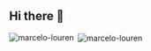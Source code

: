 ## Hi there 👋

<!--
**Marcelo-Louren/Marcelo-Louren** is a ✨ _special_ ✨ repository because its `README.md` (this file) appears on your GitHub profile.

Here are some ideas to get you started:

- 🔭 I’m currently working on ...
- 🌱 I’m currently learning ...
- 👯 I’m looking to collaborate on ...
- 🤔 I’m looking for help with ...
- 💬 Ask me about ...
- 📫 How to reach me: ...
- 😄 Pronouns: ...
- ⚡ Fun fact: ...
-->


<p><img align="left" src="https://github-readme-stats.vercel.app/api/top-langs?username=marcelo-louren&show_icons=true&locale=en&layout=compact" alt="marcelo-louren" /></p>
<p>&nbsp;<img align="center" src="https://github-readme-stats.vercel.app/api?username=marcelo-louren&show_icons=true&locale=en" alt="marcelo-louren" /></p>
